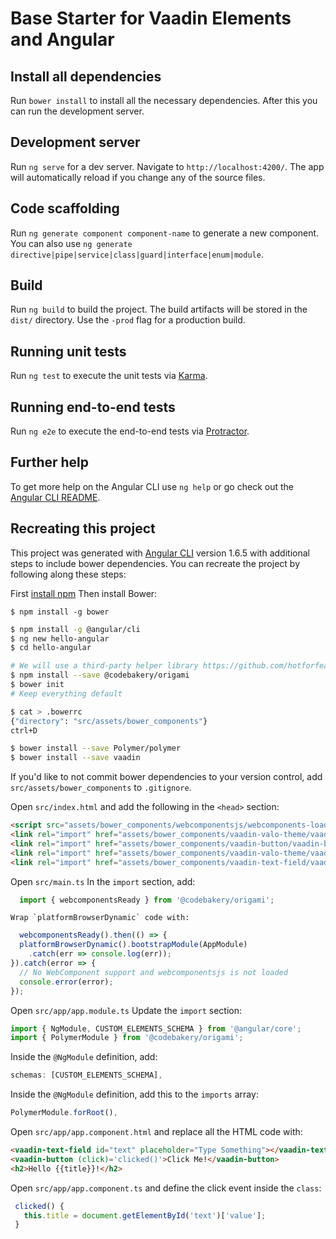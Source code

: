 # Base Starter for Vaadin Elements and Angular

## Install all dependencies

Run `bower install` to install all the necessary dependencies. After this you can run the development server.

## Development server

Run `ng serve` for a dev server. Navigate to `http://localhost:4200/`. The app will automatically reload if you change any of the source files.

## Code scaffolding

Run `ng generate component component-name` to generate a new component. You can also use `ng generate directive|pipe|service|class|guard|interface|enum|module`.

## Build

Run `ng build` to build the project. The build artifacts will be stored in the `dist/` directory. Use the `-prod` flag for a production build.

## Running unit tests

Run `ng test` to execute the unit tests via [Karma](https://karma-runner.github.io).

## Running end-to-end tests

Run `ng e2e` to execute the end-to-end tests via [Protractor](http://www.protractortest.org/).

## Further help

To get more help on the Angular CLI use `ng help` or go check out the [Angular CLI README](https://github.com/angular/angular-cli/blob/master/README.md).


## Recreating this project

This project was generated with [Angular CLI](https://github.com/angular/angular-cli) version 1.6.5 with additional steps to include bower dependencies. You can recreate the project by following along these steps:

First [install npm](https://docs.npmjs.com/getting-started/installing-node)
Then install Bower: 
```
$ npm install -g bower
```

``` bash
$ npm install -g @angular/cli
$ ng new hello-angular
$ cd hello-angular

# We will use a third-party helper library https://github.com/hotforfeature/origami
$ npm install --save @codebakery/origami
$ bower init
# Keep everything default

$ cat > .bowerrc
{"directory": "src/assets/bower_components"}
ctrl+D

$ bower install --save Polymer/polymer
$ bower install --save vaadin
```

If you'd like to not commit bower dependencies to your version control, add `src/assets/bower_components` to `.gitignore`.

Open `src/index.html` and add the following in the `<head>` section:
  ``` html
  <script src="assets/bower_components/webcomponentsjs/webcomponents-loader.js"></script>
  <link rel="import" href="assets/bower_components/vaadin-valo-theme/vaadin-button.html">
  <link rel="import" href="assets/bower_components/vaadin-button/vaadin-button.html">
  <link rel="import" href="assets/bower_components/vaadin-valo-theme/vaadin-text-field.html">
  <link rel="import" href="assets/bower_components/vaadin-text-field/vaadin-text-field.html">
  ```

Open `src/main.ts`
  In the `import` section, add:
  ``` typescript
  	import { webcomponentsReady } from '@codebakery/origami';
  ```
	Wrap `platformBrowserDynamic` code with:
  ``` typescript
	webcomponentsReady().then(() => {
    platformBrowserDynamic().bootstrapModule(AppModule)
      .catch(err => console.log(err));
  }).catch(error => {
    // No WebComponent support and webcomponentsjs is not loaded
    console.error(error);
  });
  ```
  
Open `src/app/app.module.ts`
	Update the `import` section:
  ``` typescript
  import { NgModule, CUSTOM_ELEMENTS_SCHEMA } from '@angular/core';
  import { PolymerModule } from '@codebakery/origami';
  ```
  Inside the `@NgModule` definition, add:
  ``` typescript
  schemas: [CUSTOM_ELEMENTS_SCHEMA],
  ```
  Inside the `@NgModule` definition, add this to the `imports` array:
  ``` typescript
  PolymerModule.forRoot(),
  ```

Open `src/app/app.component.html` and replace all the HTML code with:
  ``` html
  <vaadin-text-field id="text" placeholder="Type Something"></vaadin-text-field>
  <vaadin-button (click)='clicked()'>Click Me!</vaadin-button>
  <h2>Hello {{title}}!</h2>
  ```

Open `src/app/app.component.ts` and define the click event inside the `class`:
``` typescript
 clicked() {
   this.title = document.getElementById('text')['value'];
 }
```
